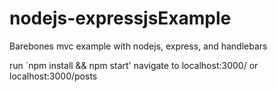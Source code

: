 # nodejs-expressjsExample
Barebones mvc example with nodejs, express, and handlebars

run `npm install && npm start'
navigate to localhost:3000/ or localhost:3000/posts 
